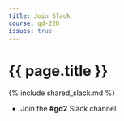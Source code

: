 ```yaml
---
title: Join Slack
course: gd-220
issues: true
---
```


# {{ page.title }}

{% include shared_slack.md %}
- Join the <b>#gd2</b> Slack channel
